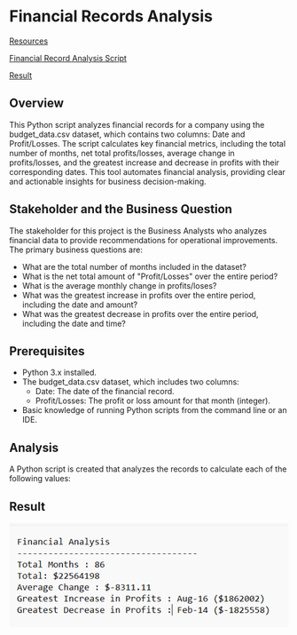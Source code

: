 # **Financial Records Analysis**

[Resources](https://github.com/lovecy86/Financial-Record-Analysis/blob/main/PyBank/Resources/budget_data.csv)

[Financial Record Analysis Script](https://github.com/lovecy86/Financial-Record-Analysis/blob/main/PyBank/main.py)

[Result](https://github.com/lovecy86/Financial-Record-Analysis/blob/main/PyBank/analysis/budget_analysis.txt)

## **Overview**
This Python script analyzes financial records for a company using the budget_data.csv dataset, which contains two columns: Date and Profit/Losses. The script calculates key financial metrics, including the total number of months, net total profits/losses, average change in profits/losses, and the greatest increase and decrease in profits with their corresponding dates. This tool automates financial analysis, providing clear and actionable insights for business decision-making.

## **Stakeholder and the Business Question**
The stakeholder for this project is the Business Analysts who analyzes financial data to provide recommendations for operational improvements.
The primary business questions are:
* What are the total number of months included in the dataset?
* What is the net total amount of "Profit/Losses" over the entire period?
* What is the average monthly change in profits/loses?
* What was the greatest increase in profits over the entire period, including the date and amount?
* What was the greatest decrease in profits over the entire period, including the date and time?

## **Prerequisites**
* Python 3.x installed.
* The budget_data.csv dataset, which includes two columns:
    * Date: The date of the financial record.
    * Profit/Losses: The profit or loss amount for that month (integer).
* Basic knowledge of running Python scripts from the command line or an IDE.

## **Analysis**
A Python script is created that analyzes the records to calculate each of the following values:
   

## **Result**
![Result](PyBank/analysis.png)
